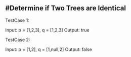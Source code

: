 #Determine if Two Trees are Identical
-------------------------------------
TestCase 1:

Input: p = [1,2,3], q = [1,2,3]
Output: true

TestCase 2:

Input: p = [1,2], q = [1,null,2]
Output: false
